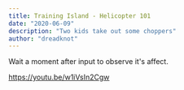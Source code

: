 ```yaml
---
title: Training Island - Helicopter 101
date: "2020-06-09"
description: "Two kids take out some choppers"
author: "dreadknot"
---
```


Wait a moment after input to observe it's affect.

https://youtu.be/w1iVsIn2Cgw
